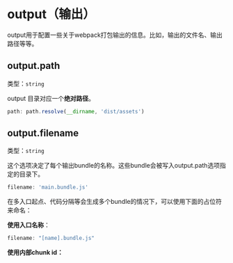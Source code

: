 # output（输出）

output用于配置一些关于webpack打包输出的信息。比如，输出的文件名、输出路径等等。

## output.path

类型：`string`

output 目录对应一个**绝对路径**。

```js
path: path.resolve(__dirname, 'dist/assets')
```

## output.filename

类型：`string`

这个选项决定了每个输出bundle的名称。这些bundle会被写入output.path选项指定的目录下。

```js
filename: 'main.bundle.js'
```

在多入口起点、代码分隔等会生成多个bundle的情况下，可以使用下面的占位符来命名：

**使用入口名称**：

```js
filename: "[name].bundle.js"
```

**使用内部chunk id：**

